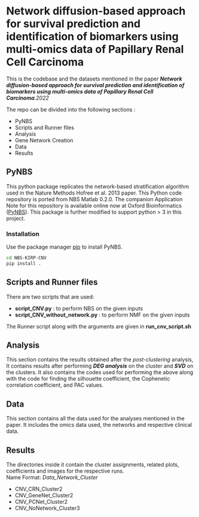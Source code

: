 # Network diffusion-based approach for survival prediction and identification of biomarkers using multi-omics data of Papillary Renal Cell Carcinoma

This is the codebase and the datasets mentioned in the paper **_Network diffusion-based approach for survival prediction and
identification of biomarkers using multi-omics data of Papillary
Renal Cell Carcinoma_**._2022_

The repo can be divided into the following sections :

-   PyNBS
-   Scripts and Runner files
-   Analysis
-   Gene Network Creation
-   Data
-   Results

## PyNBS

This python package replicates the network-based stratification algorithm used in the Nature Methods Hofree et al. 2013 paper. This Python code repository is ported from NBS Matlab 0.2.0. The companion Application Note for this repository is available online now at Oxford Bioinformatics ([PyNBS][1]). This package is further modified to support python > 3 in this project.

[1]: https://github.com/idekerlab/pyNBS/wiki/Installing-pyNBS "PyNBS"

### Installation

Use the package manager [pip](https://pip.pypa.io/en/stable/) to install PyNBS.

```bash
cd NBS-KIRP-CNV
pip install .
```

## Scripts and Runner files

There are two scripts that are used:

-   **script_CNV.py** : to perform NBS on the given inputs
-   **script_CNV_without_network.py** : to perform NMF on the given inputs

The Runner script along with the arguments are given in **run_cnv_script.sh**

## Analysis

This section contains the results obtained after the _post-clustering_ analysis, It contains results after performing **_DEG analysis_** on the cluster and **_SVD_** on the clusters.
It also contains the codes used for performing the above along with the code for finding the silhouette coefficient, the Cophenetic correlation coefficient, and PAC values.

## Data

This section contains all the data used for the analyses mentioned in the paper. It includes the omics data used, the networks and respective clinical data.

## Results

The directories inside it contain the cluster assignments, related plots, coefficients and images for the respective runs.  
Name Format: _Data_Network_Cluster_

-   CNV_CRN_Cluster2
-   CNV_GeneNet_Cluster2
-   CNV_PCNet_Cluster2
-   CNV_NoNetwork_Cluster3
